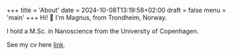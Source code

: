 +++
title = 'About'
date = 2024-10-08T13:19:58+02:00
draft = false
menu = 'main'
+++
Hi! 👋
I'm Magnus, from Trondheim, Norway. 

I hold a M.Sc. in Nanoscience from the University of Copenhagen. 

See my cv here [link](./resume-long.pdf).
